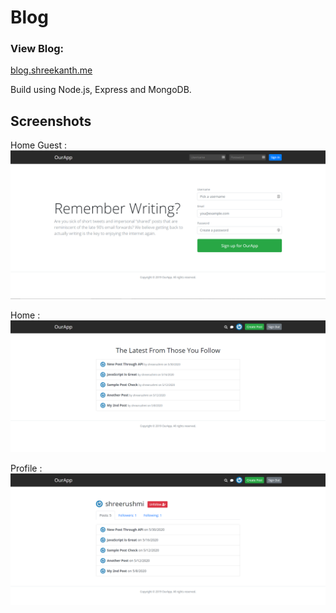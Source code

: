 # Blog

### View Blog:
[blog.shreekanth.me](blog.shreekanth.me)

Build using Node.js, Express and MongoDB.

## Screenshots

Home Guest :
![Home-Guest](/img/home-guest.png)

Home :
![Home](/img/home.png)

Profile :
![Profile](/img/profile.png)
